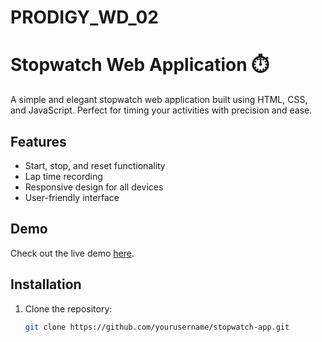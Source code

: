 # PRODIGY_WD_02
# Stopwatch Web Application ⏱️

A simple and elegant stopwatch web application built using HTML, CSS, and JavaScript. Perfect for timing your activities with precision and ease.

## Features
- Start, stop, and reset functionality
- Lap time recording
- Responsive design for all devices
- User-friendly interface

## Demo
Check out the live demo [here](https://mohammedfarhan1.github.io/PRODIGY_WD_02/).

## Installation
1. Clone the repository:
   ```bash
   git clone https://github.com/yourusername/stopwatch-app.git
